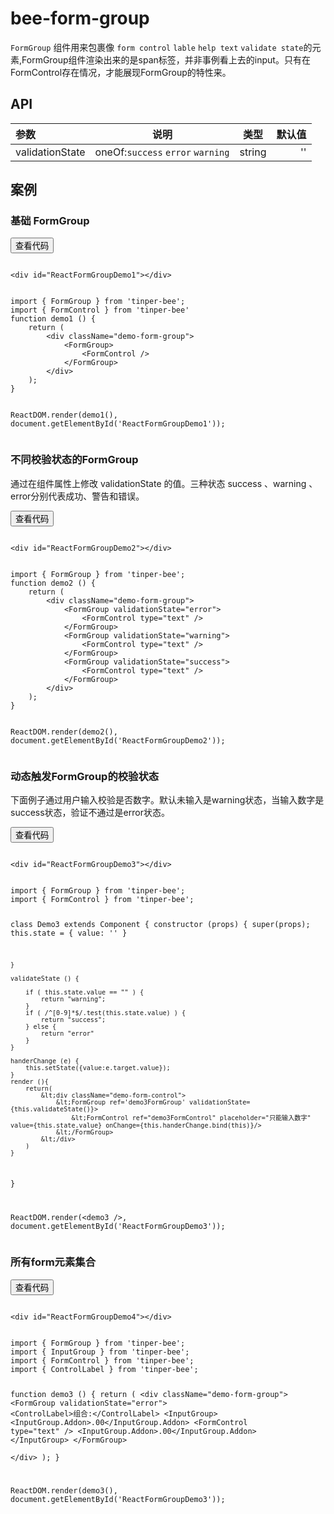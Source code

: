 # bee-form-group

`FormGroup` 组件用来包裹像 `form control` `lable` `help text` `validate state`的元素,FormGroup组件渲染出来的是span标签，并非事例看上去的input。只有在FormControl存在情况，才能展现FormGroup的特性来。


## API

|参数|说明|类型|默认值|
|:--|:---:|:--:|---:|
|validationState|oneOf:`success` `error` `warning`|string|''|


## 案例

### 基础 FormGroup

<div class="example-content"><div id="ReactFormGroupDemo1"></div>
</div>



<div class="ex-code-par"><button  class="u-button u-button-block u-button-accent margin-top-15 codeOptBtn" ><i class="uf uf-arrow-down"></i>查看代码</button><div class="examples-code"><pre><code>
&lt;div id="ReactFormGroupDemo1">&lt;/div>
</code></pre>
</div>



<div class="examples-code"><pre><code>
import { FormGroup } from 'tinper-bee';
import { FormControl } from 'tinper-bee'
function demo1 () {
    return (
        &lt;div className="demo-form-group">
            &lt;FormGroup>
                &lt;FormControl />
            &lt;/FormGroup>
        &lt;/div>
    );
}


ReactDOM.render(demo1(), document.getElementById('ReactFormGroupDemo1'));</code></pre>
</div>
</div>

### 不同校验状态的FormGroup

通过在组件属性上修改 validationState 的值。三种状态 success 、warning 、 error分别代表成功、警告和错误。

<div class="example-content"><div id="ReactFormGroupDemo2"></div>
</div>



<div class="ex-code-par"><button  class="u-button u-button-block u-button-accent margin-top-15 codeOptBtn" ><i class="uf uf-arrow-down"></i>查看代码</button><div class="examples-code"><pre><code>
&lt;div id="ReactFormGroupDemo2">&lt;/div>
</code></pre>
</div>



<div class="examples-code"><pre><code>
import { FormGroup } from 'tinper-bee';
function demo2 () {
    return (
        &lt;div className="demo-form-group">
            &lt;FormGroup validationState="error"> 
                &lt;FormControl type="text" />
            &lt;/FormGroup>    
            &lt;FormGroup validationState="warning"> 
                &lt;FormControl type="text" />
            &lt;/FormGroup>    
            &lt;FormGroup validationState="success"> 
                &lt;FormControl type="text" />
            &lt;/FormGroup>            
        &lt;/div>
    );
}


ReactDOM.render(demo2(), document.getElementById('ReactFormGroupDemo2'));
</code></pre>
</div>
</div>

### 动态触发FormGroup的校验状态

下面例子通过用户输入校验是否数字。默认未输入是warning状态，当输入数字是success状态，验证不通过是error状态。

<div class="example-content"><div id="ReactFormGroupDemo3"></div>
</div>



<div class="ex-code-par"><button  class="u-button u-button-block u-button-accent margin-top-15 codeOptBtn" ><i class="uf uf-arrow-down"></i>查看代码</button><div class="examples-code"><pre><code>
&lt;div id="ReactFormGroupDemo3">&lt;/div>
</code></pre>
</div>



<div class="examples-code"><pre><code>
import { FormGroup } from 'tinper-bee';
import { FormControl } from 'tinper-bee';

 class Demo3 extends Component {
    constructor (props) {
        super(props);
        this.state = {
            value: ''
        }

    }

    validateState () {

        if ( this.state.value == "" ) {
            return "warning";
        }
        if ( /^[0-9]*$/.test(this.state.value) ) {
            return "success";
        } else {
            return "error"
        }
    }

    handerChange (e) {
        this.setState({value:e.target.value});
    }
    render (){
        return( 
            &lt;div className="demo-form-control">
                &lt;FormGroup ref='demo3FormGroup' validationState={this.validateState()}>
                    &lt;FormControl ref="demo3FormControl" placeholder="只能输入数字" value={this.state.value} onChange={this.handerChange.bind(this)}/> 
                &lt;/FormGroup>
            &lt;/div>
        )
    }

}


ReactDOM.render(&lt;demo3 />, document.getElementById('ReactFormGroupDemo3'));
</code></pre>
</div>
</div>

### 所有form元素集合

<div class="example-content"><div id="ReactFormGroupDemo4"></div>
</div>




<script>
/******/ (function(modules) { // webpackBootstrap
/******/ 	// The module cache
/******/ 	var installedModules = {};

/******/ 	// The require function
/******/ 	function __webpack_require__(moduleId) {

/******/ 		// Check if module is in cache
/******/ 		if(installedModules[moduleId])
/******/ 			return installedModules[moduleId].exports;

/******/ 		// Create a new module (and put it into the cache)
/******/ 		var module = installedModules[moduleId] = {
/******/ 			exports: {},
/******/ 			id: moduleId,
/******/ 			loaded: false
/******/ 		};

/******/ 		// Execute the module function
/******/ 		modules[moduleId].call(module.exports, module, module.exports, __webpack_require__);

/******/ 		// Flag the module as loaded
/******/ 		module.loaded = true;

/******/ 		// Return the exports of the module
/******/ 		return module.exports;
/******/ 	}


/******/ 	// expose the modules object (__webpack_modules__)
/******/ 	__webpack_require__.m = modules;

/******/ 	// expose the module cache
/******/ 	__webpack_require__.c = installedModules;

/******/ 	// __webpack_public_path__
/******/ 	__webpack_require__.p = "";

/******/ 	// Load entry module and return exports
/******/ 	return __webpack_require__(0);
/******/ })
/************************************************************************/
/******/ ([
/* 0 */
/***/ function(module, exports, __webpack_require__) {

	'use strict';

	var _src = __webpack_require__(1);

	var _src2 = _interopRequireDefault(_src);

	var _react = __webpack_require__(4);

	var _react2 = _interopRequireDefault(_react);

	var _reactDom = __webpack_require__(5);

	var _reactDom2 = _interopRequireDefault(_reactDom);

	var _beeFormControl = __webpack_require__(6);

	var _beeFormControl2 = _interopRequireDefault(_beeFormControl);

	var _beeInputGroup = __webpack_require__(10);

	var _beeInputGroup2 = _interopRequireDefault(_beeInputGroup);

	var _beeControlLabel = __webpack_require__(16);

	var _beeControlLabel2 = _interopRequireDefault(_beeControlLabel);

	function _interopRequireDefault(obj) { return obj && obj.__esModule ? obj : { 'default': obj }; }

	function _defaults(obj, defaults) { var keys = Object.getOwnPropertyNames(defaults); for (var i = 0; i < keys.length; i++) { var key = keys[i]; var value = Object.getOwnPropertyDescriptor(defaults, key); if (value && value.configurable && obj[key] === undefined) { Object.defineProperty(obj, key, value); } } return obj; }

	function _classCallCheck(instance, Constructor) { if (!(instance instanceof Constructor)) { throw new TypeError("Cannot call a class as a function"); } }

	function _possibleConstructorReturn(self, call) { if (!self) { throw new ReferenceError("this hasn't been initialised - super() hasn't been called"); } return call && (typeof call === "object" || typeof call === "function") ? call : self; }

	function _inherits(subClass, superClass) { if (typeof superClass !== "function" && superClass !== null) { throw new TypeError("Super expression must either be null or a function, not " + typeof superClass); } subClass.prototype = Object.create(superClass && superClass.prototype, { constructor: { value: subClass, enumerable: false, writable: true, configurable: true } }); if (superClass) Object.setPrototypeOf ? Object.setPrototypeOf(subClass, superClass) : _defaults(subClass, superClass); }

	function demo1() {
	    return _react2['default'].createElement(
	        'div',
	        { className: 'demo-form-group' },
	        _react2['default'].createElement(
	            _src2['default'],
	            null,
	            _react2['default'].createElement(_beeFormControl2['default'], null)
	        )
	    );
	}

	function demo2() {
	    return _react2['default'].createElement(
	        'div',
	        { className: 'demo-form-group' },
	        _react2['default'].createElement(
	            _src2['default'],
	            { validationState: 'error' },
	            _react2['default'].createElement(_beeFormControl2['default'], { type: 'text' })
	        ),
	        _react2['default'].createElement(
	            _src2['default'],
	            { validationState: 'warning' },
	            _react2['default'].createElement(_beeFormControl2['default'], { type: 'text' })
	        ),
	        _react2['default'].createElement(
	            _src2['default'],
	            { validationState: 'success' },
	            _react2['default'].createElement(_beeFormControl2['default'], { type: 'text' })
	        )
	    );
	}

	var Demo3 = function (_Component) {
	    _inherits(Demo3, _Component);

	    function Demo3(props) {
	        _classCallCheck(this, Demo3);

	        var _this = _possibleConstructorReturn(this, _Component.call(this, props));

	        _this.state = {
	            value: ''
	        };

	        return _this;
	    }

	    Demo3.prototype.validateState = function validateState() {

	        if (this.state.value == "") {
	            return "warning";
	        }
	        if (/^[0-9]*$/.test(this.state.value)) {
	            return "success";
	        } else {
	            return "error";
	        }
	    };

	    Demo3.prototype.handerChange = function handerChange(e) {
	        this.setState({ value: e.target.value });
	    };

	    Demo3.prototype.render = function render() {
	        return _react2['default'].createElement(
	            'div',
	            { className: 'demo-form-control' },
	            _react2['default'].createElement(
	                _src2['default'],
	                { ref: 'demo3FormGroup', validationState: this.validateState() },
	                _react2['default'].createElement(_beeFormControl2['default'], { ref: 'demo3FormControl', placeholder: '\u53EA\u80FD\u8F93\u5165\u6570\u5B57', value: this.state.value, onChange: this.handerChange.bind(this) })
	            )
	        );
	    };

	    return Demo3;
	}(_react.Component);

	function demo4() {
	    return _react2['default'].createElement(
	        'div',
	        { className: 'demo-form-group' },
	        _react2['default'].createElement(
	            _src2['default'],
	            { validationState: 'error' },
	            _react2['default'].createElement(
	                _beeControlLabel2['default'],
	                null,
	                '\u7EC4\u5408:'
	            ),
	            _react2['default'].createElement(
	                _beeInputGroup2['default'],
	                null,
	                _react2['default'].createElement(
	                    _beeInputGroup2['default'].Addon,
	                    null,
	                    '.00'
	                ),
	                _react2['default'].createElement(_beeFormControl2['default'], { type: 'text' }),
	                _react2['default'].createElement(
	                    _beeInputGroup2['default'].Addon,
	                    null,
	                    '.00'
	                )
	            )
	        )
	    );
	}

	_reactDom2['default'].render(demo1(), document.getElementById('ReactFormGroupDemo1'));
	_reactDom2['default'].render(demo2(), document.getElementById('ReactFormGroupDemo2'));
	_reactDom2['default'].render(_react2['default'].createElement(Demo3, null), document.getElementById('ReactFormGroupDemo3'));
	_reactDom2['default'].render(demo4(), document.getElementById('ReactFormGroupDemo4'));

/***/ },
/* 1 */
/***/ function(module, exports, __webpack_require__) {

	'use strict';

	Object.defineProperty(exports, "__esModule", {
	  value: true
	});

	var _FormGroup = __webpack_require__(2);

	var _FormGroup2 = _interopRequireDefault(_FormGroup);

	function _interopRequireDefault(obj) { return obj && obj.__esModule ? obj : { 'default': obj }; }

	exports['default'] = _FormGroup2['default'];
	module.exports = exports['default'];

/***/ },
/* 2 */
/***/ function(module, exports, __webpack_require__) {

	'use strict';

	Object.defineProperty(exports, "__esModule", {
		value: true
	});

	var _extends = Object.assign || function (target) { for (var i = 1; i < arguments.length; i++) { var source = arguments[i]; for (var key in source) { if (Object.prototype.hasOwnProperty.call(source, key)) { target[key] = source[key]; } } } return target; };

	var _classnames = __webpack_require__(3);

	var _classnames2 = _interopRequireDefault(_classnames);

	var _react = __webpack_require__(4);

	var _react2 = _interopRequireDefault(_react);

	function _interopRequireDefault(obj) { return obj && obj.__esModule ? obj : { 'default': obj }; }

	function _defaults(obj, defaults) { var keys = Object.getOwnPropertyNames(defaults); for (var i = 0; i < keys.length; i++) { var key = keys[i]; var value = Object.getOwnPropertyDescriptor(defaults, key); if (value && value.configurable && obj[key] === undefined) { Object.defineProperty(obj, key, value); } } return obj; }

	function _objectWithoutProperties(obj, keys) { var target = {}; for (var i in obj) { if (keys.indexOf(i) >= 0) continue; if (!Object.prototype.hasOwnProperty.call(obj, i)) continue; target[i] = obj[i]; } return target; }

	function _classCallCheck(instance, Constructor) { if (!(instance instanceof Constructor)) { throw new TypeError("Cannot call a class as a function"); } }

	function _possibleConstructorReturn(self, call) { if (!self) { throw new ReferenceError("this hasn't been initialised - super() hasn't been called"); } return call && (typeof call === "object" || typeof call === "function") ? call : self; }

	function _inherits(subClass, superClass) { if (typeof superClass !== "function" && superClass !== null) { throw new TypeError("Super expression must either be null or a function, not " + typeof superClass); } subClass.prototype = Object.create(superClass && superClass.prototype, { constructor: { value: subClass, enumerable: false, writable: true, configurable: true } }); if (superClass) Object.setPrototypeOf ? Object.setPrototypeOf(subClass, superClass) : _defaults(subClass, superClass); }

	var propTypes = {
		validationState: _react2['default'].PropTypes.oneOf(['success', 'warning', 'error'])
	};

	var FormGroup = function (_React$Component) {
		_inherits(FormGroup, _React$Component);

		function FormGroup(props) {
			_classCallCheck(this, FormGroup);

			return _possibleConstructorReturn(this, _React$Component.call(this, props));
		}

		FormGroup.prototype.render = function render() {
			var _props = this.props;
			var validationState = _props.validationState;
			var className = _props.className;
			var children = _props.children;

			var others = _objectWithoutProperties(_props, ['validationState', 'className', 'children']);
			/**
	  * @title 默认显示类名’‘
	  */


			var classes = {
				'form-group': true
			};
			/**
	  * @title badge 默认显示内容1
	  */
			if (validationState) {
				classes['has-' + validationState] = true;
			}

			return _react2['default'].createElement(
				'div',
				_extends({}, others, {
					className: (0, _classnames2['default'])(className, classes)
				}),
				children
			);
		};

		return FormGroup;
	}(_react2['default'].Component);

	FormGroup.propTypes = propTypes;

	exports['default'] = FormGroup;
	module.exports = exports['default'];

/***/ },
/* 3 */
/***/ function(module, exports, __webpack_require__) {

	var __WEBPACK_AMD_DEFINE_ARRAY__, __WEBPACK_AMD_DEFINE_RESULT__;/*!
	  Copyright (c) 2016 Jed Watson.
	  Licensed under the MIT License (MIT), see
	  http://jedwatson.github.io/classnames
	*/
	/* global define */

	(function () {
		'use strict';

		var hasOwn = {}.hasOwnProperty;

		function classNames () {
			var classes = [];

			for (var i = 0; i < arguments.length; i++) {
				var arg = arguments[i];
				if (!arg) continue;

				var argType = typeof arg;

				if (argType === 'string' || argType === 'number') {
					classes.push(arg);
				} else if (Array.isArray(arg)) {
					classes.push(classNames.apply(null, arg));
				} else if (argType === 'object') {
					for (var key in arg) {
						if (hasOwn.call(arg, key) && arg[key]) {
							classes.push(key);
						}
					}
				}
			}

			return classes.join(' ');
		}

		if (typeof module !== 'undefined' && module.exports) {
			module.exports = classNames;
		} else if (true) {
			// register as 'classnames', consistent with npm package name
			!(__WEBPACK_AMD_DEFINE_ARRAY__ = [], __WEBPACK_AMD_DEFINE_RESULT__ = function () {
				return classNames;
			}.apply(exports, __WEBPACK_AMD_DEFINE_ARRAY__), __WEBPACK_AMD_DEFINE_RESULT__ !== undefined && (module.exports = __WEBPACK_AMD_DEFINE_RESULT__));
		} else {
			window.classNames = classNames;
		}
	}());


/***/ },
/* 4 */
/***/ function(module, exports) {

	module.exports = React;

/***/ },
/* 5 */
/***/ function(module, exports) {

	module.exports = ReactDOM;

/***/ },
/* 6 */
/***/ function(module, exports, __webpack_require__) {

	'use strict';

	Object.defineProperty(exports, "__esModule", {
	  value: true
	});

	var _FormControl = __webpack_require__(7);

	var _FormControl2 = _interopRequireDefault(_FormControl);

	function _interopRequireDefault(obj) { return obj && obj.__esModule ? obj : { "default": obj }; }

	exports["default"] = _FormControl2["default"];
	module.exports = exports['default'];

/***/ },
/* 7 */
/***/ function(module, exports, __webpack_require__) {

	'use strict';

	Object.defineProperty(exports, "__esModule", {
	  value: true
	});

	var _extends = Object.assign || function (target) { for (var i = 1; i < arguments.length; i++) { var source = arguments[i]; for (var key in source) { if (Object.prototype.hasOwnProperty.call(source, key)) { target[key] = source[key]; } } } return target; };

	var _react = __webpack_require__(4);

	var _react2 = _interopRequireDefault(_react);

	var _reactDom = __webpack_require__(5);

	var _reactDom2 = _interopRequireDefault(_reactDom);

	var _classnames = __webpack_require__(3);

	var _classnames2 = _interopRequireDefault(_classnames);

	var _warning = __webpack_require__(8);

	var _warning2 = _interopRequireDefault(_warning);

	function _interopRequireDefault(obj) { return obj && obj.__esModule ? obj : { "default": obj }; }

	function _defaults(obj, defaults) { var keys = Object.getOwnPropertyNames(defaults); for (var i = 0; i < keys.length; i++) { var key = keys[i]; var value = Object.getOwnPropertyDescriptor(defaults, key); if (value && value.configurable && obj[key] === undefined) { Object.defineProperty(obj, key, value); } } return obj; }

	function _objectWithoutProperties(obj, keys) { var target = {}; for (var i in obj) { if (keys.indexOf(i) >= 0) continue; if (!Object.prototype.hasOwnProperty.call(obj, i)) continue; target[i] = obj[i]; } return target; }

	function _classCallCheck(instance, Constructor) { if (!(instance instanceof Constructor)) { throw new TypeError("Cannot call a class as a function"); } }

	function _possibleConstructorReturn(self, call) { if (!self) { throw new ReferenceError("this hasn't been initialised - super() hasn't been called"); } return call && (typeof call === "object" || typeof call === "function") ? call : self; }

	function _inherits(subClass, superClass) { if (typeof superClass !== "function" && superClass !== null) { throw new TypeError("Super expression must either be null or a function, not " + typeof superClass); } subClass.prototype = Object.create(superClass && superClass.prototype, { constructor: { value: subClass, enumerable: false, writable: true, configurable: true } }); if (superClass) Object.setPrototypeOf ? Object.setPrototypeOf(subClass, superClass) : _defaults(subClass, superClass); }

	// import { bsClass, getClassSet, splitBsProps } from './utils/bootstrapUtils';

	var propTypes = {
	  componentClass: _react.PropTypes.oneOfType([_react.PropTypes.element, _react.PropTypes.string]),
	  /**
	   * Only relevant if `componentClass` is `'input'`.
	   */
	  type: _react2["default"].PropTypes.string,
	  /**
	   * Uses `controlId` from `<FormGroup>` if not explicitly specified.
	   */
	  id: _react2["default"].PropTypes.string
	};

	var defaultProps = {
	  componentClass: 'input',
	  className: 'u-input',
	  type: 'text'
	};

	var contextTypes = {
	  $bs_formGroup: _react2["default"].PropTypes.object
	};

	var FormControl = function (_React$Component) {
	  _inherits(FormControl, _React$Component);

	  function FormControl() {
	    _classCallCheck(this, FormControl);

	    return _possibleConstructorReturn(this, _React$Component.apply(this, arguments));
	  }

	  FormControl.prototype.render = function render() {
	    var formGroup = this.context.$bs_formGroup;
	    var controlId = formGroup && formGroup.controlId;

	    var _props = this.props;
	    var Component = _props.componentClass;
	    var type = _props.type;
	    var _props$id = _props.id;
	    var id = _props$id === undefined ? controlId : _props$id;
	    var className = _props.className;

	    var others = _objectWithoutProperties(_props, ['componentClass', 'type', 'id', 'className']);

	    // const [bsProps, elementProps] = splitBsProps(props);

	    (0, _warning2["default"])(controlId == null || id === controlId, '`controlId` is ignored on `<FormControl>` when `id` is specified.');

	    // input[type="file"] should not have .form-control.
	    var classes = {};
	    if (type !== 'file') {
	      classes['form-control'] = true;
	    }

	    return _react2["default"].createElement(Component, _extends({}, others, {
	      type: type,
	      id: id,
	      className: (0, _classnames2["default"])(className, classes)
	    }));
	  };

	  return FormControl;
	}(_react2["default"].Component);

	FormControl.propTypes = propTypes;
	FormControl.defaultProps = defaultProps;
	FormControl.contextTypes = contextTypes;

	exports["default"] = FormControl;
	module.exports = exports['default'];

/***/ },
/* 8 */
/***/ function(module, exports, __webpack_require__) {

	/* WEBPACK VAR INJECTION */(function(process) {/**
	 * Copyright 2014-2015, Facebook, Inc.
	 * All rights reserved.
	 *
	 * This source code is licensed under the BSD-style license found in the
	 * LICENSE file in the root directory of this source tree. An additional grant
	 * of patent rights can be found in the PATENTS file in the same directory.
	 */

	'use strict';

	/**
	 * Similar to invariant but only logs a warning if the condition is not met.
	 * This can be used to log issues in development environments in critical
	 * paths. Removing the logging code for production environments will keep the
	 * same logic and follow the same code paths.
	 */

	var warning = function() {};

	if (process.env.NODE_ENV !== 'production') {
	  warning = function(condition, format, args) {
	    var len = arguments.length;
	    args = new Array(len > 2 ? len - 2 : 0);
	    for (var key = 2; key < len; key++) {
	      args[key - 2] = arguments[key];
	    }
	    if (format === undefined) {
	      throw new Error(
	        '`warning(condition, format, ...args)` requires a warning ' +
	        'message argument'
	      );
	    }

	    if (format.length < 10 || (/^[s\W]*$/).test(format)) {
	      throw new Error(
	        'The warning format should be able to uniquely identify this ' +
	        'warning. Please, use a more descriptive format than: ' + format
	      );
	    }

	    if (!condition) {
	      var argIndex = 0;
	      var message = 'Warning: ' +
	        format.replace(/%s/g, function() {
	          return args[argIndex++];
	        });
	      if (typeof console !== 'undefined') {
	        console.error(message);
	      }
	      try {
	        // This error was thrown as a convenience so that you can use this stack
	        // to find the callsite that caused this warning to fire.
	        throw new Error(message);
	      } catch(x) {}
	    }
	  };
	}

	module.exports = warning;

	/* WEBPACK VAR INJECTION */}.call(exports, __webpack_require__(9)))

/***/ },
/* 9 */
/***/ function(module, exports) {

	// shim for using process in browser
	var process = module.exports = {};

	// cached from whatever global is present so that test runners that stub it
	// don't break things.  But we need to wrap it in a try catch in case it is
	// wrapped in strict mode code which doesn't define any globals.  It's inside a
	// function because try/catches deoptimize in certain engines.

	var cachedSetTimeout;
	var cachedClearTimeout;

	function defaultSetTimout() {
	    throw new Error('setTimeout has not been defined');
	}
	function defaultClearTimeout () {
	    throw new Error('clearTimeout has not been defined');
	}
	(function () {
	    try {
	        if (typeof setTimeout === 'function') {
	            cachedSetTimeout = setTimeout;
	        } else {
	            cachedSetTimeout = defaultSetTimout;
	        }
	    } catch (e) {
	        cachedSetTimeout = defaultSetTimout;
	    }
	    try {
	        if (typeof clearTimeout === 'function') {
	            cachedClearTimeout = clearTimeout;
	        } else {
	            cachedClearTimeout = defaultClearTimeout;
	        }
	    } catch (e) {
	        cachedClearTimeout = defaultClearTimeout;
	    }
	} ())
	function runTimeout(fun) {
	    if (cachedSetTimeout === setTimeout) {
	        //normal enviroments in sane situations
	        return setTimeout(fun, 0);
	    }
	    // if setTimeout wasn't available but was latter defined
	    if ((cachedSetTimeout === defaultSetTimout || !cachedSetTimeout) && setTimeout) {
	        cachedSetTimeout = setTimeout;
	        return setTimeout(fun, 0);
	    }
	    try {
	        // when when somebody has screwed with setTimeout but no I.E. maddness
	        return cachedSetTimeout(fun, 0);
	    } catch(e){
	        try {
	            // When we are in I.E. but the script has been evaled so I.E. doesn't trust the global object when called normally
	            return cachedSetTimeout.call(null, fun, 0);
	        } catch(e){
	            // same as above but when it's a version of I.E. that must have the global object for 'this', hopfully our context correct otherwise it will throw a global error
	            return cachedSetTimeout.call(this, fun, 0);
	        }
	    }


	}
	function runClearTimeout(marker) {
	    if (cachedClearTimeout === clearTimeout) {
	        //normal enviroments in sane situations
	        return clearTimeout(marker);
	    }
	    // if clearTimeout wasn't available but was latter defined
	    if ((cachedClearTimeout === defaultClearTimeout || !cachedClearTimeout) && clearTimeout) {
	        cachedClearTimeout = clearTimeout;
	        return clearTimeout(marker);
	    }
	    try {
	        // when when somebody has screwed with setTimeout but no I.E. maddness
	        return cachedClearTimeout(marker);
	    } catch (e){
	        try {
	            // When we are in I.E. but the script has been evaled so I.E. doesn't  trust the global object when called normally
	            return cachedClearTimeout.call(null, marker);
	        } catch (e){
	            // same as above but when it's a version of I.E. that must have the global object for 'this', hopfully our context correct otherwise it will throw a global error.
	            // Some versions of I.E. have different rules for clearTimeout vs setTimeout
	            return cachedClearTimeout.call(this, marker);
	        }
	    }



	}
	var queue = [];
	var draining = false;
	var currentQueue;
	var queueIndex = -1;

	function cleanUpNextTick() {
	    if (!draining || !currentQueue) {
	        return;
	    }
	    draining = false;
	    if (currentQueue.length) {
	        queue = currentQueue.concat(queue);
	    } else {
	        queueIndex = -1;
	    }
	    if (queue.length) {
	        drainQueue();
	    }
	}

	function drainQueue() {
	    if (draining) {
	        return;
	    }
	    var timeout = runTimeout(cleanUpNextTick);
	    draining = true;

	    var len = queue.length;
	    while(len) {
	        currentQueue = queue;
	        queue = [];
	        while (++queueIndex < len) {
	            if (currentQueue) {
	                currentQueue[queueIndex].run();
	            }
	        }
	        queueIndex = -1;
	        len = queue.length;
	    }
	    currentQueue = null;
	    draining = false;
	    runClearTimeout(timeout);
	}

	process.nextTick = function (fun) {
	    var args = new Array(arguments.length - 1);
	    if (arguments.length > 1) {
	        for (var i = 1; i < arguments.length; i++) {
	            args[i - 1] = arguments[i];
	        }
	    }
	    queue.push(new Item(fun, args));
	    if (queue.length === 1 && !draining) {
	        runTimeout(drainQueue);
	    }
	};

	// v8 likes predictible objects
	function Item(fun, array) {
	    this.fun = fun;
	    this.array = array;
	}
	Item.prototype.run = function () {
	    this.fun.apply(null, this.array);
	};
	process.title = 'browser';
	process.browser = true;
	process.env = {};
	process.argv = [];
	process.version = ''; // empty string to avoid regexp issues
	process.versions = {};

	function noop() {}

	process.on = noop;
	process.addListener = noop;
	process.once = noop;
	process.off = noop;
	process.removeListener = noop;
	process.removeAllListeners = noop;
	process.emit = noop;

	process.binding = function (name) {
	    throw new Error('process.binding is not supported');
	};

	process.cwd = function () { return '/' };
	process.chdir = function (dir) {
	    throw new Error('process.chdir is not supported');
	};
	process.umask = function() { return 0; };


/***/ },
/* 10 */
/***/ function(module, exports, __webpack_require__) {

	'use strict';

	module.exports = __webpack_require__(11);

/***/ },
/* 11 */
/***/ function(module, exports, __webpack_require__) {

	'use strict';

	Object.defineProperty(exports, "__esModule", {
	  value: true
	});

	var _extends = Object.assign || function (target) { for (var i = 1; i < arguments.length; i++) { var source = arguments[i]; for (var key in source) { if (Object.prototype.hasOwnProperty.call(source, key)) { target[key] = source[key]; } } } return target; };

	var _classnames = __webpack_require__(3);

	var _classnames2 = _interopRequireDefault(_classnames);

	var _react = __webpack_require__(4);

	var _react2 = _interopRequireDefault(_react);

	var _beeInputGroupAddon = __webpack_require__(12);

	var _beeInputGroupAddon2 = _interopRequireDefault(_beeInputGroupAddon);

	var _beeInputGroupButton = __webpack_require__(14);

	var _beeInputGroupButton2 = _interopRequireDefault(_beeInputGroupButton);

	function _interopRequireDefault(obj) { return obj && obj.__esModule ? obj : { "default": obj }; }

	function _defaults(obj, defaults) { var keys = Object.getOwnPropertyNames(defaults); for (var i = 0; i < keys.length; i++) { var key = keys[i]; var value = Object.getOwnPropertyDescriptor(defaults, key); if (value && value.configurable && obj[key] === undefined) { Object.defineProperty(obj, key, value); } } return obj; }

	function _objectWithoutProperties(obj, keys) { var target = {}; for (var i in obj) { if (keys.indexOf(i) >= 0) continue; if (!Object.prototype.hasOwnProperty.call(obj, i)) continue; target[i] = obj[i]; } return target; }

	function _classCallCheck(instance, Constructor) { if (!(instance instanceof Constructor)) { throw new TypeError("Cannot call a class as a function"); } }

	function _possibleConstructorReturn(self, call) { if (!self) { throw new ReferenceError("this hasn't been initialised - super() hasn't been called"); } return call && (typeof call === "object" || typeof call === "function") ? call : self; }

	function _inherits(subClass, superClass) { if (typeof superClass !== "function" && superClass !== null) { throw new TypeError("Super expression must either be null or a function, not " + typeof superClass); } subClass.prototype = Object.create(superClass && superClass.prototype, { constructor: { value: subClass, enumerable: false, writable: true, configurable: true } }); if (superClass) Object.setPrototypeOf ? Object.setPrototypeOf(subClass, superClass) : _defaults(subClass, superClass); }

	var InputGroup = function (_React$Component) {
	  _inherits(InputGroup, _React$Component);

	  function InputGroup() {
	    _classCallCheck(this, InputGroup);

	    return _possibleConstructorReturn(this, _React$Component.apply(this, arguments));
	  }

	  InputGroup.prototype.render = function render() {
	    var _props = this.props;
	    var className = _props.className;

	    var others = _objectWithoutProperties(_props, ['className']);

	    var classes = {
	      'input-group': true
	    };

	    return _react2["default"].createElement('span', _extends({}, others, {
	      className: (0, _classnames2["default"])(className, classes)
	    }));
	  };

	  return InputGroup;
	}(_react2["default"].Component);

	/**
	  * 将InputGroupAddon与InputGroupButton组件作为InputGroup的附属组件
	  */


	InputGroup.Addon = _beeInputGroupAddon2["default"];
	InputGroup.Button = _beeInputGroupButton2["default"];

	exports["default"] = InputGroup;
	module.exports = exports['default'];

/***/ },
/* 12 */
/***/ function(module, exports, __webpack_require__) {

	'use strict';

	Object.defineProperty(exports, "__esModule", {
	  value: true
	});

	var _InputGroupAddon = __webpack_require__(13);

	var _InputGroupAddon2 = _interopRequireDefault(_InputGroupAddon);

	function _interopRequireDefault(obj) { return obj && obj.__esModule ? obj : { "default": obj }; }

	exports["default"] = _InputGroupAddon2["default"];
	module.exports = exports['default'];

/***/ },
/* 13 */
/***/ function(module, exports, __webpack_require__) {

	'use strict';

	Object.defineProperty(exports, "__esModule", {
	  value: true
	});

	var _extends = Object.assign || function (target) { for (var i = 1; i < arguments.length; i++) { var source = arguments[i]; for (var key in source) { if (Object.prototype.hasOwnProperty.call(source, key)) { target[key] = source[key]; } } } return target; };

	var _classnames = __webpack_require__(3);

	var _classnames2 = _interopRequireDefault(_classnames);

	var _react = __webpack_require__(4);

	var _react2 = _interopRequireDefault(_react);

	function _interopRequireDefault(obj) { return obj && obj.__esModule ? obj : { "default": obj }; }

	function _defaults(obj, defaults) { var keys = Object.getOwnPropertyNames(defaults); for (var i = 0; i < keys.length; i++) { var key = keys[i]; var value = Object.getOwnPropertyDescriptor(defaults, key); if (value && value.configurable && obj[key] === undefined) { Object.defineProperty(obj, key, value); } } return obj; }

	function _objectWithoutProperties(obj, keys) { var target = {}; for (var i in obj) { if (keys.indexOf(i) >= 0) continue; if (!Object.prototype.hasOwnProperty.call(obj, i)) continue; target[i] = obj[i]; } return target; }

	function _classCallCheck(instance, Constructor) { if (!(instance instanceof Constructor)) { throw new TypeError("Cannot call a class as a function"); } }

	function _possibleConstructorReturn(self, call) { if (!self) { throw new ReferenceError("this hasn't been initialised - super() hasn't been called"); } return call && (typeof call === "object" || typeof call === "function") ? call : self; }

	function _inherits(subClass, superClass) { if (typeof superClass !== "function" && superClass !== null) { throw new TypeError("Super expression must either be null or a function, not " + typeof superClass); } subClass.prototype = Object.create(superClass && superClass.prototype, { constructor: { value: subClass, enumerable: false, writable: true, configurable: true } }); if (superClass) Object.setPrototypeOf ? Object.setPrototypeOf(subClass, superClass) : _defaults(subClass, superClass); }

	var InputGroupAddon = function (_React$Component) {
	  _inherits(InputGroupAddon, _React$Component);

	  function InputGroupAddon() {
	    _classCallCheck(this, InputGroupAddon);

	    return _possibleConstructorReturn(this, _React$Component.apply(this, arguments));
	  }

	  InputGroupAddon.prototype.render = function render() {
	    var _props = this.props;
	    var className = _props.className;

	    var others = _objectWithoutProperties(_props, ['className']);

	    var classes = {
	      'input-group-addon': true
	    };
	    return _react2["default"].createElement('span', _extends({}, others, {
	      className: (0, _classnames2["default"])(className, classes)
	    }));
	  };

	  return InputGroupAddon;
	}(_react2["default"].Component);

	exports["default"] = InputGroupAddon;
	module.exports = exports['default'];

/***/ },
/* 14 */
/***/ function(module, exports, __webpack_require__) {

	'use strict';

	Object.defineProperty(exports, "__esModule", {
	  value: true
	});

	var _InputGroupButton = __webpack_require__(15);

	var _InputGroupButton2 = _interopRequireDefault(_InputGroupButton);

	function _interopRequireDefault(obj) { return obj && obj.__esModule ? obj : { "default": obj }; }

	exports["default"] = _InputGroupButton2["default"];
	module.exports = exports['default'];

/***/ },
/* 15 */
/***/ function(module, exports, __webpack_require__) {

	'use strict';

	Object.defineProperty(exports, "__esModule", {
	  value: true
	});

	var _extends = Object.assign || function (target) { for (var i = 1; i < arguments.length; i++) { var source = arguments[i]; for (var key in source) { if (Object.prototype.hasOwnProperty.call(source, key)) { target[key] = source[key]; } } } return target; };

	var _classnames = __webpack_require__(3);

	var _classnames2 = _interopRequireDefault(_classnames);

	var _react = __webpack_require__(4);

	var _react2 = _interopRequireDefault(_react);

	function _interopRequireDefault(obj) { return obj && obj.__esModule ? obj : { "default": obj }; }

	function _defaults(obj, defaults) { var keys = Object.getOwnPropertyNames(defaults); for (var i = 0; i < keys.length; i++) { var key = keys[i]; var value = Object.getOwnPropertyDescriptor(defaults, key); if (value && value.configurable && obj[key] === undefined) { Object.defineProperty(obj, key, value); } } return obj; }

	function _objectWithoutProperties(obj, keys) { var target = {}; for (var i in obj) { if (keys.indexOf(i) >= 0) continue; if (!Object.prototype.hasOwnProperty.call(obj, i)) continue; target[i] = obj[i]; } return target; }

	function _classCallCheck(instance, Constructor) { if (!(instance instanceof Constructor)) { throw new TypeError("Cannot call a class as a function"); } }

	function _possibleConstructorReturn(self, call) { if (!self) { throw new ReferenceError("this hasn't been initialised - super() hasn't been called"); } return call && (typeof call === "object" || typeof call === "function") ? call : self; }

	function _inherits(subClass, superClass) { if (typeof superClass !== "function" && superClass !== null) { throw new TypeError("Super expression must either be null or a function, not " + typeof superClass); } subClass.prototype = Object.create(superClass && superClass.prototype, { constructor: { value: subClass, enumerable: false, writable: true, configurable: true } }); if (superClass) Object.setPrototypeOf ? Object.setPrototypeOf(subClass, superClass) : _defaults(subClass, superClass); }

	var InputGroupButton = function (_React$Component) {
	  _inherits(InputGroupButton, _React$Component);

	  function InputGroupButton() {
	    _classCallCheck(this, InputGroupButton);

	    return _possibleConstructorReturn(this, _React$Component.apply(this, arguments));
	  }

	  InputGroupButton.prototype.render = function render() {
	    var _props = this.props;
	    var className = _props.className;

	    var others = _objectWithoutProperties(_props, ['className']);

	    var classes = {
	      'input-group-btn': true
	    };

	    return _react2["default"].createElement('span', _extends({}, others, {
	      className: (0, _classnames2["default"])(className, classes)
	    }));
	  };

	  return InputGroupButton;
	}(_react2["default"].Component);

	exports["default"] = InputGroupButton;
	module.exports = exports['default'];

/***/ },
/* 16 */
/***/ function(module, exports, __webpack_require__) {

	'use strict';

	Object.defineProperty(exports, "__esModule", {
	  value: true
	});

	var _ControlLabel = __webpack_require__(17);

	var _ControlLabel2 = _interopRequireDefault(_ControlLabel);

	function _interopRequireDefault(obj) { return obj && obj.__esModule ? obj : { "default": obj }; }

	exports["default"] = _ControlLabel2["default"];
	module.exports = exports['default'];

/***/ },
/* 17 */
/***/ function(module, exports, __webpack_require__) {

	'use strict';

	Object.defineProperty(exports, "__esModule", {
	  value: true
	});

	var _extends = Object.assign || function (target) { for (var i = 1; i < arguments.length; i++) { var source = arguments[i]; for (var key in source) { if (Object.prototype.hasOwnProperty.call(source, key)) { target[key] = source[key]; } } } return target; };

	var _react = __webpack_require__(4);

	var _react2 = _interopRequireDefault(_react);

	var _reactDom = __webpack_require__(5);

	var _reactDom2 = _interopRequireDefault(_reactDom);

	var _classnames = __webpack_require__(3);

	var _classnames2 = _interopRequireDefault(_classnames);

	function _interopRequireDefault(obj) { return obj && obj.__esModule ? obj : { "default": obj }; }

	function _defaults(obj, defaults) { var keys = Object.getOwnPropertyNames(defaults); for (var i = 0; i < keys.length; i++) { var key = keys[i]; var value = Object.getOwnPropertyDescriptor(defaults, key); if (value && value.configurable && obj[key] === undefined) { Object.defineProperty(obj, key, value); } } return obj; }

	function _objectWithoutProperties(obj, keys) { var target = {}; for (var i in obj) { if (keys.indexOf(i) >= 0) continue; if (!Object.prototype.hasOwnProperty.call(obj, i)) continue; target[i] = obj[i]; } return target; }

	function _classCallCheck(instance, Constructor) { if (!(instance instanceof Constructor)) { throw new TypeError("Cannot call a class as a function"); } }

	function _possibleConstructorReturn(self, call) { if (!self) { throw new ReferenceError("this hasn't been initialised - super() hasn't been called"); } return call && (typeof call === "object" || typeof call === "function") ? call : self; }

	function _inherits(subClass, superClass) { if (typeof superClass !== "function" && superClass !== null) { throw new TypeError("Super expression must either be null or a function, not " + typeof superClass); } subClass.prototype = Object.create(superClass && superClass.prototype, { constructor: { value: subClass, enumerable: false, writable: true, configurable: true } }); if (superClass) Object.setPrototypeOf ? Object.setPrototypeOf(subClass, superClass) : _defaults(subClass, superClass); }

	var ControlLabel = function (_Component) {
	  _inherits(ControlLabel, _Component);

	  function ControlLabel() {
	    _classCallCheck(this, ControlLabel);

	    return _possibleConstructorReturn(this, _Component.apply(this, arguments));
	  }

	  ControlLabel.prototype.render = function render() {
	    var _props = this.props;
	    var className = _props.className;
	    var children = _props.children;

	    var others = _objectWithoutProperties(_props, ['className', 'children']);

	    var classes = {
	      'control-label': true
	    };

	    return _react2["default"].createElement(
	      'label',
	      _extends({}, others, {
	        className: (0, _classnames2["default"])(className, classes)
	      }),
	      children
	    );
	  };

	  return ControlLabel;
	}(_react.Component);

	exports["default"] = ControlLabel;
	module.exports = exports['default'];

/***/ }
/******/ ]);
</script>
<div class="ex-code-par"><button  class="u-button u-button-block u-button-accent margin-top-15 codeOptBtn" ><i class="uf uf-arrow-down"></i>查看代码</button><div class="examples-code"><pre><code>
&lt;div id="ReactFormGroupDemo4">&lt;/div>
</code></pre>
</div>



<div class="examples-code"><pre><code>
import { FormGroup } from 'tinper-bee';
import { InputGroup } from 'tinper-bee';
import { FormControl } from 'tinper-bee';
import { ControlLabel } from 'tinper-bee';

function demo3 () {
    return (
        &lt;div className="demo-form-group">
            &lt;FormGroup validationState="error"> 
                &lt;ControlLabel>组合:&lt;/ControlLabel>
                &lt;InputGroup>
                    &lt;InputGroup.Addon>.00&lt;/InputGroup.Addon>
                    &lt;FormControl type="text" />
                    &lt;InputGroup.Addon>.00&lt;/InputGroup.Addon>
                &lt;/InputGroup>
            &lt;/FormGroup>             
        &lt;/div>
    );
}


ReactDOM.render(demo3(), document.getElementById('ReactFormGroupDemo3'));
</code></pre>
</div>
</div>
